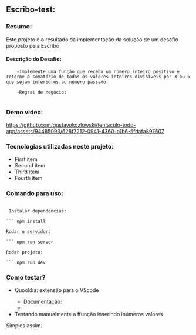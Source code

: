 ## Escribo-test:

### Resumo:

Este projeto é o resultado da implementação da solução de um desafio proposto pela Escribo

#### Descrição do Desafio:

```
    -Implemente uma função que receba um número inteiro positivo e retorne o somatório de todos os valores inteiros divisíveis por 3 ou 5 que sejam inferiores ao número passado.

    -Regras de negócio:


```

### Demo video:

https://github.com/gustavokozlowski/tentaculo-todo-app/assets/94485093/628f7212-0941-4360-b1b6-5fdafa897607

### Tecnologias utilizadas neste projeto:

<ul>
  <li>First item</li>
  <li>Second item</li>
  <li>Third item</li>
  <li>Fourth item</li>
</ul>

### Comando para uso:

````

 Instalar dependencias:

``` npm install

Rodar o servidor:

``` npm run server

Rodar projeto:

``` npm run dev

````

### Como testar?

<ul>
  <li>Quookka: extensão para o VScode</li>
  <ul>
     <li>
    Documentação: <a src="https://marketplace.visualstudio.com/items?itemName=WallabyJs.quokka-vscode"> </a>
      <li>
  </ul>
  <li>Testando manualmente a ffunção inserindo inúmeros valores</li>
</ul>

Simples assim.
